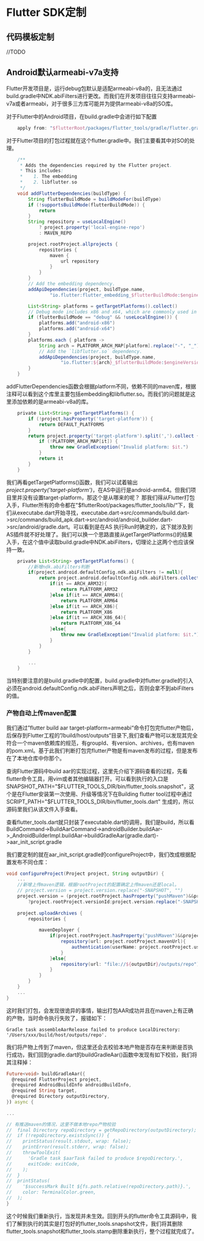 Flutter SDK定制
================

## 代码模板定制

//TODO

## Android默认armeabi-v7a支持

Flutter开发项目是，运行debug包默认是适配armeabi-v8a的，且无法通过build.gradle中NDK.abiFilters进行更改。而我们在开发项目往往只支持armeabi-v7a或者armeabi，对于很多三方库可能并为提供armeabi-v8a的SO库。

对于Flutter中的Android项目，在build.gradle中会进行如下配置

```groovy
    apply from: "$flutterRoot/packages/flutter_tools/gradle/flutter.gradle"
```

对于Flutter项目的打包过程就在这个flutter.gradle中。我们主要看其中对SO的处理。

```groovy
    /**
     * Adds the dependencies required by the Flutter project.
     * This includes:
     *    1. The embedding
     *    2. libflutter.so
     */
    void addFlutterDependencies(buildType) {
        String flutterBuildMode = buildModeFor(buildType)
        if (!supportsBuildMode(flutterBuildMode)) {
            return
        }
        String repository = useLocalEngine()
            ? project.property('local-engine-repo')
            : MAVEN_REPO

        project.rootProject.allprojects {
            repositories {
                maven {
                    url repository
                }
            }
        }
        // Add the embedding dependency.
        addApiDependencies(project, buildType.name,
                "io.flutter:flutter_embedding_$flutterBuildMode:$engineVersion")

        List<String> platforms = getTargetPlatforms().collect()
        // Debug mode includes x86 and x64, which are commonly used in emulators.
        if (flutterBuildMode == "debug" && !useLocalEngine()) {
            platforms.add("android-x86")
            platforms.add("android-x64")
        }
        platforms.each { platform ->
            String arch = PLATFORM_ARCH_MAP[platform].replace("-", "_")
            // Add the `libflutter.so` dependency.
            addApiDependencies(project, buildType.name,
                    "io.flutter:${arch}_$flutterBuildMode:$engineVersion")
        }
    }
```

addFlutterDependencies函数会根据platform不同，依赖不同的maven库，根据注释可以看到这个库里主要包括embedding和libflutter.so。而我们的问题就是这里添加依赖的是armeabi-v8a的库。

```groovy
    private List<String> getTargetPlatforms() {
        if (!project.hasProperty('target-platform')) {
            return DEFAULT_PLATFORMS
        }
        return project.property('target-platform').split(',').collect {
            if (!PLATFORM_ARCH_MAP[it]) {
                throw new GradleException("Invalid platform: $it.")
            }
            return it
        }
    }
```

我们再看getTargetPlatforms()函数，我们可以试着输出*project.property('target-platform')*，在AS中运行是android-arm64。但我们项目里并没有设置target-platform，那这个是从哪来的呢？
那我们得从Flutter打包入手，Flutter所有的命令都在"$flutterRoot/packages/flutter_tools/lib/“下，我们从executabe.dart开始寻找，executabe.dart->src/commands/build.dart->src/commands/build_apk.dart->src/android/android_builder.dart->src/android/gradle.dart。可以看到是在AS 执行Run时确定的，这下就涉及到AS插件就不好处理了。我们可以换一个思路直接从getTargetPlatforms()的结果入手，在这个值中读取build.gradle中NDK.abiFilters，切理论上这两个也应该保持一致。


```groovy
    private List<String> getTargetPlatforms() {
        //新增ndk.abiFilters判断
        if(project.android.defaultConfig.ndk.abiFilters != null){
            return project.android.defaultConfig.ndk.abiFilters.collect {
                if(it == ARCH_ARM32){
                    return PLATFORM_ARM32
                }else if(it == ARCH_ARM64){
                    return PLATFORM_ARM64
                }else if(it == ARCH_X86){
                    return PLATFORM_X86
                }else if(it == ARCH_X86_64){
                    return PLATFORM_X86_64
                }else{
                    throw new GradleException("Invalid platform: $it.")
                }
            }
        }

        ...
    }
```

当特别要注意的是build.gradle中的配置，build.gradle中对flutter.gradle的引入必须在android.defaultConfig.ndk.abiFilters声明之后，否则会拿不到abiFilters的值。

### 产物自动上传maven配置

我们通过”flutter build aar target-platform=armeabi“命令打包完flutter产物后，后保存到Flutter工程的”/build/host/outputs“目录下,我们查看产物可以发现其完全符合一个maven依赖库的规范，有groupId、有version、archives，也有maven的pom.xml。基于此我们判断打包完flutter产物是有maven发布的过程，但是发布在了本地仓库中你那个。

查询Flutter源码中build aar的实现过程，这里先介绍下源码查看的过程，先看flutter命令工具，用vim或者其他编辑器打开。可以看到执行的入口是 SNAPSHOT_PATH="$FLUTTER_TOOLS_DIR/bin/flutter_tools.snapshot"，这个是在Flutter安装第一次使用、升级等情况下在Building flutter tool过程中通过 SCRIPT_PATH="$FLUTTER_TOOLS_DIR/bin/flutter_tools.dart" 生成的，所以源码里我们从该文件入手查看。

查看flutter_tools.dart就只封装了executable.dart的调用，我们是build，所以看BuildCommand->BuildAarCommand->androidBuilder.buildAar->_AndroidBuilderImpl.buildAar->buildGradleAar(gradle.dart)->aar_init_script.gradle

我们要定制的就在aar_init_script.gradle的configureProject中，我们改成根据配置发布不同仓库：
```groovy
void configureProject(Project project, String outputDir) {
    ...
    //新增上传maven逻辑，根据rootProject的配置确定上传maven还是local。
    // project.version = project.version.replace("-SNAPSHOT", "")
    project.version = (project.rootProject.hasProperty("pushMaven")&&project.rootProject.pushMaven)
        ?project.rootProject.versionId:project.version.replace("-SNAPSHOT", "")
    
    project.uploadArchives {
        repositories {
        
            mavenDeployer {
                if(project.rootProject.hasProperty("pushMaven")&&project.rootProject.pushMaven){
                    repository(url: project.rootProject.mavenUrl){
                        authentication(userName: project.rootProject.userName, password: project.rootProject.password)
                    }
                }else{
                    repository(url: "file://${outputDir}/outputs/repo") 
                }
            } 
        }
    }
    ...
}
```

这时我们打包，会发现很诡异的事情，输出打包AAR成功并且在maven上有正确的产物，当时命令执行失败了，报错如下：
```shell
Gradle task assembleAarRelease failed to produce LocalDirectory: '/Users/xxx/build/host/outputs/repo'.
```
我们将产物上传到了maven，但这里还会去校验本地产物是否存在来判断是否执行成功，我们回到gradle.dart的buildGradleAar()函数中发现有如下校验，我们将其注释掉：
```dart
Future<void> buildGradleAar({
  @required FlutterProject project,
  @required AndroidBuildInfo androidBuildInfo,
  @required String target,
  @required Directory outputDirectory,
}) async {
  
...

// 有推送maven的情况，这里不做本地repo产物校验  
//  final Directory repoDirectory = getRepoDirectory(outputDirectory);
//  if (!repoDirectory.existsSync()) {
//    printStatus(result.stdout, wrap: false);
//    printError(result.stderr, wrap: false);
//    throwToolExit(
//      'Gradle task $aarTask failed to produce $repoDirectory.',
//      exitCode: exitCode,
//    );
//  }
//  printStatus(
//    '$successMark Built ${fs.path.relative(repoDirectory.path)}.',
//    color: TerminalColor.green,
//  );
}
```

这个时候我们重新执行，当发现并未生效。回到开头的flutter命令工具源码中，我们了解到执行的其实是打包好的flutter_tools.snapshot文件，我们将其删除flutter_tools.snapshot和flutter_tools.stamp删除重新执行，整个过程就完成了。
